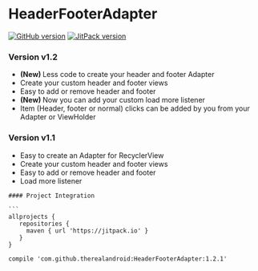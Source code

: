 # HeaderFooterAdapter 

[![GitHub version](https://badge.fury.io/gh/therealandroid%2FHeaderFooterAdapter.svg)](https://badge.fury.io/gh/therealandroid%2FHeaderFooterAdapter)
[![JitPack version](https://jitpack.io/v/therealandroid/HeaderFooterAdapter.svg)](https://jitpack.io/#therealandroid/HeaderFooterAdapter)

### Version v1.2 
- <b> (New) </b>Less code to create your header and footer Adapter
- Create your custom header and footer views
- Easy to add or remove header and footer
- <b> (New) </b> Now you can add your custom load more listener 
- Item (Header, footer or normal) clicks can be added by you from your Adapter or ViewHolder 

### Version v1.1 
- Easy to create an Adapter for RecyclerView
- Create your custom header and footer views
- Easy to add or remove header and footer
- Load more listener

 ``` 
 #### Project Integration

 ```  
 allprojects {
    repositories {
      maven { url 'https://jitpack.io' }
    }
 }
	
compile 'com.github.therealandroid:HeaderFooterAdapter:1.2.1'

 
